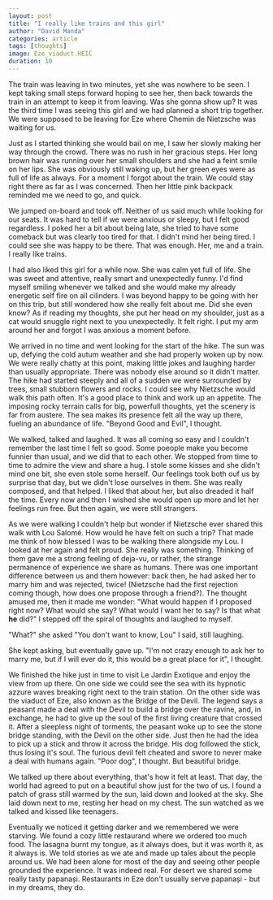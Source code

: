 ```yaml
---
layout: post
title: "I really like trains and this girl"
author: "David Manda"
categories: article
tags: [thoughts]
image: Eze_viaduct.HEIC
duration: 10
---
```


The train was leaving in two minutes, yet she was nowhere to be seen. I kept taking small steps forward hoping to see her, then back towards the train in an attempt to keep it from leaving. Was she gonna show up? It was the third time I was seeing this girl and we had planned a short trip together. We were supposed to be leaving for Eze where Chemin de Nietzsche was waiting for us.

Just as I started thinking she would bail on me, I saw her slowly making her way through the crowd. There was no rush in her gracious steps. Her long brown hair was running over her small shoulders and she had a feint smile on her lips. She was obviously still waking up, but her green eyes were as full of life as always. For a moment I forgot about the train. We could stay right there as far as I was concerned. Then her little pink backpack reminded me we need to go, and quick.

We jumped on-board and took off. Neither of us said much while looking for our seats. It was hard to tell if we were anxious or sleepy, but I felt good regardless. I poked her a bit about being late, she tried to have some comeback but was clearly too tired for that. I didn't mind her being tired. I could see she was happy to be there. That was enough. Her, me and a train. I really like trains.

I had also liked this girl for a while now. She was calm yet full of life. She was sweet and attentive, really smart and unexpectedly funny. I'd find myself smiling whenever we talked and she would make my already energetic self fire on all cilinders. I was beyond happy to be going with her on this trip, but still wondered how she really felt about me. Did she even know? As if reading my thoughts, she put her head on my shoulder, just as a cat would snuggle right next to you unexpectedly. It felt right. I put my arm around her and forgot I was anxious a moment before.

We arrived in no time and went looking for the start of the hike. The sun was up, defying the cold autum weather and she had properly woken up by now. We were really chatty at this point, making little jokes and laughing harder than usually appropriate. There was nobody else around so it didn't matter. The hike had started steeply and all of a sudden we were surrounded by trees, small stubborn flowers and rocks. I could see why Nietzsche would walk this path often. It's a good place to think and work up an appetite. The imposing rocky terrain calls for big, powerfull thoughts, yet the scenery is far from austere. The sea makes its presence felt all the way up there, fueling an abundance of life. "Beyond Good and Evil", I thought.

We walked, talked and laughed. It was all coming so easy and I couldn't remember the last time I felt so good. Some poeople make you become funnier than usual, and we did that to each other. We stopped from time to time to admire the view and share a hug. I stole some kisses and she didn't mind one bit, she even stole some herself. Our feelings took both ouf us by surprise that day, but we didn't lose ourselves in them. She was really composed, and that helped. I liked that about her, but also dreaded it half the time. Every now and then I wished she would open up more and let her feelings run free. But then again, we were still strangers.

As we were walking I couldn't help but wonder if Nietzsche ever shared this walk with Lou Salomé. How would he have felt on such a trip? That made me think of how blessed I was to be walking there alongside my Lou. I looked at her again and felt proud. She really was something. Thinking of them gave me a strong feeling of deja-vu, or rather, the strange permanence of experience we share as humans. There was one important difference between us and them however: back then, he had asked her to marry him and was rejected, twice! (Nietzsche had the first rejection coming though, how does one propose through a friend?). The thought amused me, then it made me wonder: "What would happen if I proposed right now? What would she say? What would I want her to say? Is that what **he** did?" I stepped off the spiral of thoughts and laughed to myself.

"What?" she asked
"You don't want to know, Lou" I said, still laughing.

She kept asking, but eventually gave up. "I'm not crazy enough to ask her to marry me, but if I will ever do it, this would be a great place for it", I thought.

We finished the hike just in time to visit Le Jardin Exotique and enjoy the view from up there. On one side we could see the sea with its hypnotic azzure waves breaking right next to the train station. On the other side was the viaduct of Eze, also known as the Bridge of the Devil. The legend says a peasant made a deal with the Devil to build a bridge over the ravine, and, in exchange, he had to give up the soul of the first living creature that crossed it. After a sleepless night of torments, the peasant woke up to see the stone bridge standing, with the Devil on the other side. Just then he had the idea to pick up a stick and throw it across the bridge. His dog followed the stick, thus losing it's soul. The furious devil felt cheated and swore to never make a deal with humans again. "Poor dog", I thought. But beautiful bridge.

We talked up there about everything, that's how it felt at least. That day, the world had agreed to put on a beautiful show just for the two of us. I found a patch of grass still warmed by the sun, laid down and looked at the sky. She laid down next to me, resting her head on my chest. The sun watched as we talked and kissed like teenagers.

Eventually we noticed it getting darker and we remembered we were starving. We found a cozy little restaurand where we ordered too much food. The lasagna burnt my tongue, as it always does, but it was worth it, as it always is. We told stories as we ate and made up tales about the people around us. We had been alone for most of the day and seeing other people grounded the experience. It was indeed real. For desert we shared some really tasty papanași. Restaurants in Eze don't usually serve papanași - but in my dreams, they do.
